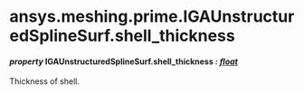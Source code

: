 # ansys.meshing.prime.IGAUnstructuredSplineSurf.shell_thickness



#### *property* IGAUnstructuredSplineSurf.shell_thickness *: [float](https://docs.python.org/3.11/library/functions.html#float)*

Thickness of shell.

<!-- !! processed by numpydoc !! -->
